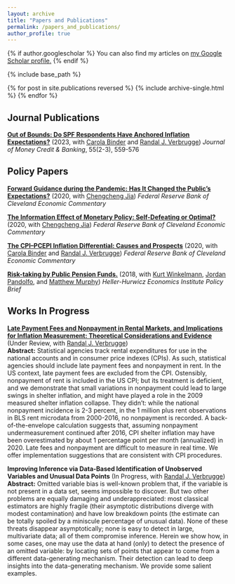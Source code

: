 ```yaml
---
layout: archive
title: "Papers and Publications"
permalink: /papers_and_publications/
author_profile: true
---
```


{% if author.googlescholar %}
  You can also find my articles on <u><a href="{{author.googlescholar}}">my Google Scholar profile</a>.</u>
{% endif %}

{% include base_path %}

{% for post in site.publications reversed %}
  {% include archive-single.html %}
{% endfor %}

## Journal Publications

<a href="https://onlinelibrary.wiley.com/doi/abs/10.1111/jmcb.12968" data-sf-ec-immutable="" data-sf-marked="" target="_blank" rel="noopener"><strong><span style="text-decoration: underline;">Out of Bounds: Do SPF Respondents Have Anchored Inflation Expectations?</span></strong></a> (2023, with <a href="https://carolabinder.sites.haverford.edu/" data-sf-ec-immutable="" data-sf-marked="" target="_blank" rel="noopener"><span style="text-decoration: underline;">Carola Binder</span></a> and <a href="https://www.clevelandfed.org/research/economists/verbrugge-randal-j" data-sf-ec-immutable="" data-sf-marked="" target="_blank" rel="noopener"><span style="text-decoration: underline;">Randal J. Verbrugge</span></a>) *Journal of Money Credit & Banking*, 55(2-3), 559-576

## Policy Papers

<a href="https://www.clevelandfed.org/publications/economic-commentary/2020/ec-202027-forward-guidance-during-the-pandemic" data-sf-ec-immutable="" data-sf-marked="" target="_blank" rel="noopener"><strong><span style="text-decoration: underline;">Forward Guidance during the Pandemic: Has It Changed the Public’s Expectations?</span></strong></a> (2020, with <a href="https://sites.google.com/site/chengchengjia" data-sf-ec-immutable="" data-sf-marked="" target="_blank" rel="noopener"><span style="text-decoration: underline;">Chengcheng Jia</span></a>) *Federal Reserve Bank of Cleveland Economic Commentary*

<a href="https://www.clevelandfed.org/publications/economic-commentary/2020/ec-202015-info-effect-monetary-policy" data-sf-ec-immutable="" data-sf-marked="" target="_blank" rel="noopener"><strong><span style="text-decoration: underline;">The Information Effect of Monetary Policy: Self-Defeating or Optimal?</span></strong></a> (2020, with <a href="https://sites.google.com/site/chengchengjia" data-sf-ec-immutable="" data-sf-marked="" target="_blank" rel="noopener"><span style="text-decoration: underline;">Chengcheng Jia</span></a>) *Federal Reserve Bank of Cleveland Economic Commentary*

<a href="https://www.clevelandfed.org/publications/economic-commentary/2020/ec-202006-cpi-pcepi-inflation-differential" data-sf-ec-immutable="" data-sf-marked="" target="_blank" rel="noopener"><strong><span style="text-decoration: underline;">The CPI–PCEPI Inflation Differential: Causes and Prospects</span></strong></a> (2020, with <a href="https://carolabinder.sites.haverford.edu/" data-sf-ec-immutable="" data-sf-marked="" target="_blank" rel="noopener"><span style="text-decoration: underline;">Carola Binder</span></a> and <a href="https://www.clevelandfed.org/research/economists/verbrugge-randal-j" data-sf-ec-immutable="" data-sf-marked="" target="_blank" rel="noopener"><span style="text-decoration: underline;">Randal J. Verbrugge</span></a>) *Federal Reserve Bank of Cleveland Economic Commentary*

<a href="https://cla.umn.edu/heller-hurwicz/news/policy-brief-risk-taking-public-pension-funds" data-sf-ec-immutable="" data-sf-marked="" target="_blank" rel="noopener"><strong><span style="text-decoration: underline;">Risk-taking by Public Pension Funds.</span></strong></a> (2018, with <a href="https://navegastrategies.com/about/" data-sf-ec-immutable="" data-sf-marked="" target="_blank" rel="noopener"><span style="text-decoration: underline;">Kurt Winkelmann</span></a>, <a href="https://sites.google.com/a/umn.edu/jordan-pandolfo/" data-sf-ec-immutable="" data-sf-marked="" target="_blank" rel="noopener"><span style="text-decoration: underline;">Jordan Pandolfo</span></a>, and <a href="https://economics.wustl.edu/people/matthew-murphy" data-sf-ec-immutable="" data-sf-marked="" target="_blank" rel="noopener"><span style="text-decoration: underline;">Matthew Murphy</span></a>) *Heller-Hurwicz Economics Institute Policy Brief*

## Works In Progress

<a href="https://www.clevelandfed.org/publications/working-paper/2021/wp-2022r-late-payment-fees-nonpayment-in-rental-markets" data-sf-ec-immutable="" data-sf-marked="" target="_blank" rel="noopener"><strong><span style="text-decoration: underline;">Late Payment Fees and Nonpayment in Rental Markets, and Implications for Inflation Measurement: Theoretical Considerations and Evidence</span></strong></a> (Under Review, with <a href="https://www.clevelandfed.org/research/economists/verbrugge-randal-j" data-sf-ec-immutable="" data-sf-marked="" target="_blank" rel="noopener"><span style="text-decoration: underline;">Randal J. Verbrugge</span></a>) <br>
**Abstract:** Statistical agencies track rental expenditures for use in the national accounts and in consumer price indexes (CPIs). As such, statistical agencies should include late payment fees and nonpayment in rent. In the US context, late payment fees are excluded from the CPI. Ostensibly, nonpayment of rent is included in the US CPI; but its treatment is deficient, and we demonstrate that small variations in nonpayment could lead to large swings in shelter inflation, and might have played a role in the 2009 measured shelter inflation collapse. They didn’t: while the national nonpayment incidence is 2-3 percent, in the 1 million plus rent observations in BLS rent microdata from 2000-2016, no nonpayment is recorded. A back-of-the-envelope calculation suggests that, assuming nonpayment undermeasurement continued after 2016, CPI shelter inflation may have been overestimated by about 1 percentage point per month (annualized) in 2020. Late fees and nonpayment are difficult to measure in real time. We offer implementation suggestions that are consistent with CPI procedures.

**Improving Inference via Data-Based Identification of Unobserved Variables and Unusual Data Points** (In Progress, with <a href="https://www.clevelandfed.org/research/economists/verbrugge-randal-j" data-sf-ec-immutable="" data-sf-marked="" target="_blank" rel="noopener"><span style="text-decoration: underline;">Randal J. Verbrugge</span></a>) <br>
**Abstract:** Omitted variable bias is well-known problem that, if the variable is not present in a data set, seems impossible to discover. But two other problems are equally damaging and underappreciated: most classical estimators are highly fragile (their asymptotic distributions diverge with modest contamination) and have low breakdown points (the estimate can be totally spoiled by a miniscule percentage of unusual data). None of these threats disappear asymptotically; none is easy to detect in large, multivariate data; all of them compromise inference. Herein we show how, in some cases, one may use the data at hand (only) to detect the presence of an omitted variable: by locating sets of points that appear to come from a different data-generating mechanism. Their detection can lead to deep insights into the data-generating mechanism. We provide some salient examples.
